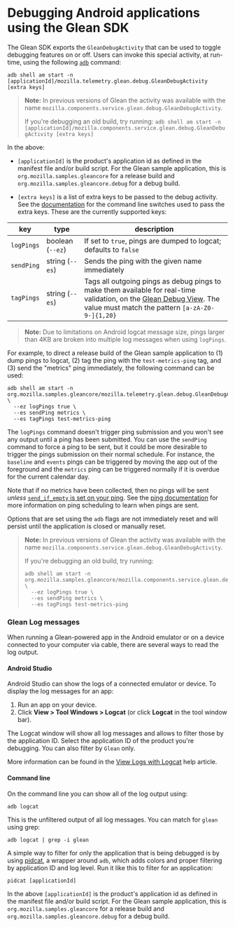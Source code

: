 # Debugging Android applications using the Glean SDK

The Glean SDK exports the `GleanDebugActivity` that can be used to toggle debugging features on or off.
Users can invoke this special activity, at run-time, using the following [`adb`](https://developer.android.com/studio/command-line/adb) command:

`adb shell am start -n [applicationId]/mozilla.telemetry.glean.debug.GleanDebugActivity [extra keys]`

> **Note:** In previous versions of Glean the activity was available with the name `mozilla.components.service.glean.debug.GleanDebugActivity`.
>
> If you're debugging an old build, try running:
> `adb shell am start -n [applicationId]/mozilla.components.service.glean.debug.GleanDebugActivity [extra keys]`

In the above:

- `[applicationId]` is the product's application id as defined in the manifest file and/or build script. For the Glean sample application, this is `org.mozilla.samples.gleancore` for a release build and `org.mozilla.samples.gleancore.debug` for a debug build.

- `[extra keys]` is a list of extra keys to be passed to the debug activity. See the [documentation](https://developer.android.com/studio/command-line/adb#IntentSpec) for the command line switches used to pass the extra keys.
  These are the currently supported keys:

|key|type|description|
|---|----|-----------|
| `logPings` | boolean (`--ez`)  | If set to `true`, pings are dumped to logcat; defaults to `false` |
| `sendPing` | string (`--es`)  | Sends the ping with the given name immediately |
| `tagPings` | string (`--es`)  | Tags all outgoing pings as debug pings to make them available for real-time validation, on the [Glean Debug View](./debug-ping-view.md). The value must match the pattern `[a-zA-Z0-9-]{1,20}` |

> **Note:** Due to limitations on Android logcat message size, pings larger than 4KB are broken into multiple log messages when using `logPings`.

For example, to direct a release build of the Glean sample application to (1) dump pings to logcat, (2) tag the ping with the `test-metrics-ping` tag, and (3) send the "metrics" ping immediately, the following command can be used:

```shell
adb shell am start -n org.mozilla.samples.gleancore/mozilla.telemetry.glean.debug.GleanDebugActivity \
  --ez logPings true \
  --es sendPing metrics \
  --es tagPings test-metrics-ping
```

The `logPings` command doesn't trigger ping submission and you won't see any output until a ping has been submitted. You can use the `sendPing` command to force a ping to be sent, but it could be more desirable to trigger the pings submission on their normal schedule. For instance, the `baseline` and `events` pings can be triggered by moving the app out of the foreground and the `metrics` ping can be triggered normally if it is overdue for the current calendar day.

Note that if no metrics have been collected, then no pings will be sent *unless* [`send_if_empty` is set on your ping](../pings/custom.md#defining-a-custom-ping). See the [ping documentation](../pings/index.md) for more information on ping scheduling to learn when pings are sent.

Options that are set using the `adb` flags are not immediately reset and will
persist until the application is closed or manually reset.

> **Note:** In previous versions of Glean the activity was available with the name `mozilla.components.service.glean.debug.GleanDebugActivity`.
>
> If you're debugging an old build, try running:
>
> ```shell
> adb shell am start -n org.mozilla.samples.gleancore/mozilla.components.service.glean.debug.GleanDebugActivity \
>   --ez logPings true \
>   --es sendPing metrics \
>   --es tagPings test-metrics-ping
> ```

### Glean Log messages

When running a Glean-powered app in the Android emulator or on a device connected to your computer via cable, there are several ways to read the log output.

#### Android Studio

Android Studio can show the logs of a connected emulator or device.
To display the log messages for an app:

1. Run an app on your device.
2. Click **View > Tool Windows > Logcat** (or click **Logcat** in the tool window bar).

The Logcat window will show all log messages and allows to filter those by the application ID.
Select the application ID of the product you're debugging.
You can also filter by `Glean` only.

More information can be found in the [View Logs with Logcat][] help article.

[View Logs with Logcat]: https://developer.android.com/studio/debug/am-logcat

#### Command line

On the command line you can show all of the log output using:

```shell
adb logcat
```

This is the unfiltered output of all log messages.
You can match for `glean` using grep:

```shell
adb logcat | grep -i glean
```

A simple way to filter for only the application that is being debugged is by using [pidcat][], a wrapper around `adb`, which adds colors and proper filtering by application ID and log level.
Run it like this to filter for an application:

```shell
pidcat [applicationId]
```

In the above `[applicationId]` is the product's application id as defined in the manifest file and/or build script. For the Glean sample application, this is `org.mozilla.samples.gleancore` for a release build and `org.mozilla.samples.gleancore.debug` for a debug build.

[pidcat]: https://github.com/JakeWharton/pidcat

